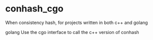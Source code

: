 # conhash_cgo
When consistency hash, for projects written in both c++ and golang

golang Use the cgo interface to call the c++ version of conhash
